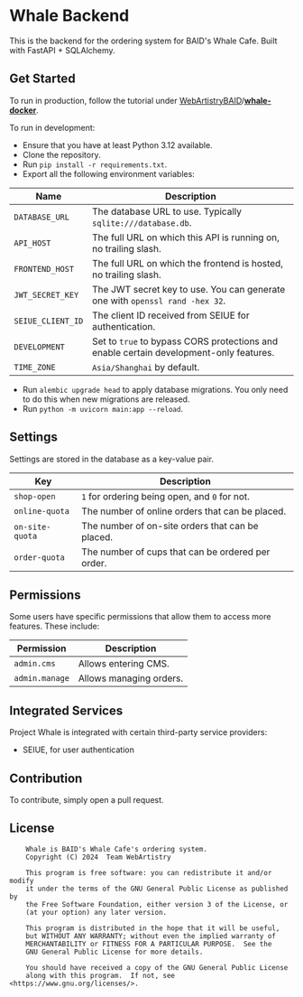 # Whale Backend

This is the backend for the ordering system for BAID's Whale Cafe. Built with FastAPI + SQLAlchemy.

## Get Started

To run in production, follow the tutorial under [WebArtistryBAID](https://github.com/WebArtistryBAID)/[**whale-docker**](https://github.com/WebArtistryBAID/whale-docker).

To run in development:

* Ensure that you have at least Python 3.12 available.
* Clone the repository.
* Run `pip install -r requirements.txt`.
* Export all the following environment variables:

| Name              | Description                                                                             |
|-------------------|-----------------------------------------------------------------------------------------|
| `DATABASE_URL`    | The database URL to use. Typically `sqlite:///database.db`.                             |
| `API_HOST`        | The full URL on which this API is running on, no trailing slash.                        |
| `FRONTEND_HOST`   | The full URL on which the frontend is hosted, no trailing slash.                        |
| `JWT_SECRET_KEY`  | The JWT secret key to use. You can generate one with `openssl rand -hex 32`.            |
| `SEIUE_CLIENT_ID` | The client ID received from SEIUE for authentication.                                   |
| `DEVELOPMENT`     | Set to `true` to bypass CORS protections and enable certain development-only features.  |
| `TIME_ZONE`       | `Asia/Shanghai` by default.                                                             |

* Run `alembic upgrade head` to apply database migrations. You only need to do this when new migrations are released.
* Run `python -m uvicorn main:app --reload`.

## Settings

Settings are stored in the database as a key-value pair.

| Key               | Description                                       |
|-------------------|---------------------------------------------------|
| `shop-open`       | `1` for ordering being open, and `0` for not.     |
| `online-quota`    | The number of online orders that can be placed.   |
| `on-site-quota`   | The number of on-site orders that can be placed.  |
| `order-quota`     | The number of cups that can be ordered per order. |

## Permissions

Some users have specific permissions that allow them to access more features. These include:

| Permission     | Description             |
|----------------|-------------------------|
| `admin.cms`    | Allows entering CMS.    |
| `admin.manage` | Allows managing orders. |

## Integrated Services

Project Whale is integrated with certain third-party service providers:

* SEIUE, for user authentication

## Contribution

To contribute, simply open a pull request.

## License

```
    Whale is BAID's Whale Cafe's ordering system.
    Copyright (C) 2024  Team WebArtistry

    This program is free software: you can redistribute it and/or modify
    it under the terms of the GNU General Public License as published by
    the Free Software Foundation, either version 3 of the License, or
    (at your option) any later version.

    This program is distributed in the hope that it will be useful,
    but WITHOUT ANY WARRANTY; without even the implied warranty of
    MERCHANTABILITY or FITNESS FOR A PARTICULAR PURPOSE.  See the
    GNU General Public License for more details.

    You should have received a copy of the GNU General Public License
    along with this program.  If not, see <https://www.gnu.org/licenses/>.
```
